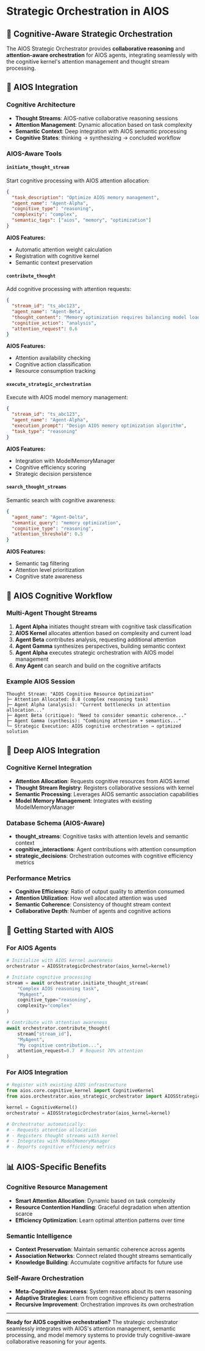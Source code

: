 # Strategic Orchestration in AIOS

## 🧠 Cognitive-Aware Strategic Orchestration

The AIOS Strategic Orchestrator provides **collaborative reasoning** and **attention-aware orchestration** for AIOS agents, integrating seamlessly with the cognitive kernel's attention management and thought stream processing.

## 🎯 AIOS Integration

### Cognitive Architecture
- **Thought Streams**: AIOS-native collaborative reasoning sessions
- **Attention Management**: Dynamic allocation based on task complexity
- **Semantic Context**: Deep integration with AIOS semantic processing
- **Cognitive States**: thinking → synthesizing → concluded workflow

### AIOS-Aware Tools

#### `initiate_thought_stream`
Start cognitive processing with AIOS attention allocation:
```json
{
  "task_description": "Optimize AIOS memory management",
  "agent_name": "Agent-Alpha",
  "cognitive_type": "reasoning",
  "complexity": "complex",
  "semantic_tags": ["aios", "memory", "optimization"]
}
```

**AIOS Features:**
- Automatic attention weight calculation
- Registration with cognitive kernel
- Semantic context preservation

#### `contribute_thought`
Add cognitive processing with attention requests:
```json
{
  "stream_id": "ts_abc123",
  "agent_name": "Agent-Beta",
  "thought_content": "Memory optimization requires balancing model loading...",
  "cognitive_action": "analysis", 
  "attention_request": 0.6
}
```

**AIOS Features:**
- Attention availability checking
- Cognitive action classification
- Resource consumption tracking

#### `execute_strategic_orchestration`
Execute with AIOS model memory management:
```json
{
  "stream_id": "ts_abc123",
  "agent_name": "Agent-Alpha",
  "execution_prompt": "Design AIOS memory optimization algorithm",
  "task_type": "reasoning"
}
```

**AIOS Features:**
- Integration with ModelMemoryManager
- Cognitive efficiency scoring
- Strategic decision persistence

#### `search_thought_streams`
Semantic search with cognitive awareness:
```json
{
  "agent_name": "Agent-Delta",
  "semantic_query": "memory optimization",
  "cognitive_type": "reasoning",
  "attention_threshold": 0.5
}
```

**AIOS Features:**
- Semantic tag filtering
- Attention level prioritization
- Cognitive state awareness

## 🔄 AIOS Cognitive Workflow

### Multi-Agent Thought Streams
1. **Agent Alpha** initiates thought stream with cognitive task classification
2. **AIOS Kernel** allocates attention based on complexity and current load
3. **Agent Beta** contributes analysis, requesting additional attention
4. **Agent Gamma** synthesizes perspectives, building semantic context
5. **Agent Alpha** executes strategic orchestration with AIOS model management
6. **Any Agent** can search and build on the cognitive artifacts

### Example AIOS Session
```
Thought Stream: "AIOS Cognitive Resource Optimization"
├─ Attention Allocated: 0.8 (complex reasoning task)
├─ Agent Alpha (analysis): "Current bottlenecks in attention allocation..."
├─ Agent Beta (critique): "Need to consider semantic coherence..." 
├─ Agent Gamma (synthesis): "Combining attention + semantics..."
└─ Strategic Execution: AIOS cognitive orchestration → optimized solution
```

## 🧬 Deep AIOS Integration

### Cognitive Kernel Integration
- **Attention Allocation**: Requests cognitive resources from AIOS kernel
- **Thought Stream Registry**: Registers collaborative sessions with kernel
- **Semantic Processing**: Leverages AIOS semantic association capabilities
- **Model Memory Management**: Integrates with existing ModelMemoryManager

### Database Schema (AIOS-Aware)
- **thought_streams**: Cognitive tasks with attention levels and semantic context
- **cognitive_interactions**: Agent contributions with attention consumption
- **strategic_decisions**: Orchestration outcomes with cognitive efficiency metrics

### Performance Metrics
- **Cognitive Efficiency**: Ratio of output quality to attention consumed
- **Attention Utilization**: How well allocated attention was used
- **Semantic Coherence**: Consistency of thought stream context
- **Collaborative Depth**: Number of agents and cognitive actions

## 🚀 Getting Started with AIOS

### For AIOS Agents
```python
# Initialize with AIOS kernel awareness
orchestrator = AIOSStrategicOrchestrator(aios_kernel=kernel)

# Initiate cognitive processing
stream = await orchestrator.initiate_thought_stream(
    "Complex AIOS reasoning task",
    "MyAgent",
    cognitive_type="reasoning",
    complexity="complex"
)

# Contribute with attention awareness
await orchestrator.contribute_thought(
    stream["stream_id"], 
    "MyAgent",
    "My cognitive contribution...",
    attention_request=0.7  # Request 70% attention
)
```

### For AIOS Integration
```python
# Register with existing AIOS infrastructure
from aios.core.cognitive_kernel import CognitiveKernel
from aios.orchestrator.aios_strategic_orchestrator import AIOSStrategicOrchestrator

kernel = CognitiveKernel()
orchestrator = AIOSStrategicOrchestrator(aios_kernel=kernel)

# Orchestrator automatically:
# - Requests attention allocation
# - Registers thought streams with kernel
# - Integrates with ModelMemoryManager
# - Reports cognitive efficiency metrics
```

## 📊 AIOS-Specific Benefits

### Cognitive Resource Management
- **Smart Attention Allocation**: Dynamic based on task complexity
- **Resource Contention Handling**: Graceful degradation when attention scarce
- **Efficiency Optimization**: Learn optimal attention patterns over time

### Semantic Intelligence
- **Context Preservation**: Maintain semantic coherence across agents
- **Association Networks**: Connect related thought streams semantically
- **Knowledge Building**: Accumulate cognitive artifacts for future use

### Self-Aware Orchestration
- **Meta-Cognitive Awareness**: System reasons about its own reasoning
- **Adaptive Strategies**: Learn from cognitive efficiency patterns
- **Recursive Improvement**: Orchestration improves its own orchestration

---

**Ready for AIOS cognitive orchestration?** The strategic orchestrator seamlessly integrates with AIOS's attention management, semantic processing, and model memory systems to provide truly cognitive-aware collaborative reasoning for your agents.